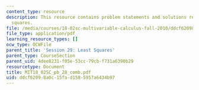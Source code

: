 ```yaml
---
content_type: resource
description: This resource contains problem statements and solutions related to least
  squares.
file: /media/courses/18-02sc-multivariable-calculus-fall-2010/ddcf62098a0c15fad1585957a6434b97_MIT18_02SC_pb_28_comb.pdf
file_type: application/pdf
learning_resource_types: []
ocw_type: OCWFile
parent_title: 'Session 29: Least Squares'
parent_type: CourseSection
parent_uid: 4dee8231-f05e-53cc-79cb-f731a6390b29
resourcetype: Document
title: MIT18_02SC_pb_28_comb.pdf
uid: ddcf6209-8a0c-15fa-d158-5957a6434b97
---
```


